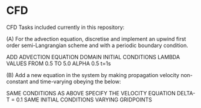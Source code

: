 # CFD

CFD Tasks included currently in this repository:

(A)  For the advection equation, discretise and implement an upwind first order semi-Langrangian scheme and with a periodic boundary condition.

ADD ADVECTION EQUATION
DOMAIN
INITIAL CONDITIONS
LAMBDA VALUES FROM 0.5 TO 5.0
ALPHA 0.5
t=1s


(B) Add a new equation in the system by making propagation velocity non-constant and time-varying obeying the below:

SAME CONDITIONS AS ABOVE
SPECIFY THE VELOCITY EQUATION
DELTA-T = 0.1
SAME INITIAL CONDITIONS
VARYING GRIDPOINTS
